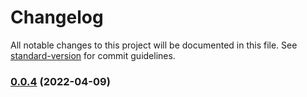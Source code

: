 # Changelog

All notable changes to this project will be documented in this file. See [standard-version](https://github.com/conventional-changelog/standard-version) for commit guidelines.

### [0.0.4](https://github.com/ars2062/p5-wasm/compare/v0.0.3...v0.0.4) (2022-04-09)
